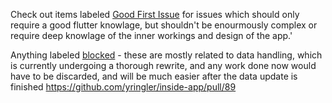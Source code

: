 Check out items labeled [Good First Issue](https://github.com/yringler/inside-app/issues?q=is%3Aissue+is%3Aopen+label%3A%22good+first+issue%22) for issues which
should only require a good flutter knowlage, but shouldn't be enourmously complex or require deep knowlage of the inner workings and design of the app.'

Anything labeled [blocked](https://github.com/yringler/inside-app/issues?q=is%3Aissue+is%3Aopen+label%3Ablocked) - these are mostly related to data handling,
which is currently undergoing a thorough rewrite, and any work done now would have to be discarded, and will be much easier after the data update is finished https://github.com/yringler/inside-app/pull/89
